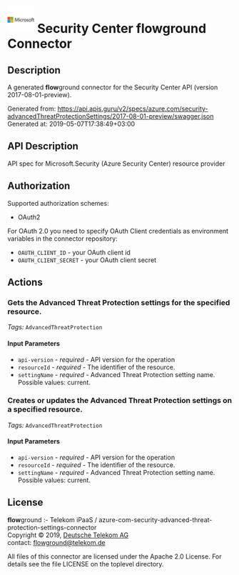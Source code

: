 # ![LOGO](logo.png) Security Center **flow**ground Connector

## Description

A generated **flow**ground connector for the Security Center API (version 2017-08-01-preview).

Generated from: https://api.apis.guru/v2/specs/azure.com/security-advancedThreatProtectionSettings/2017-08-01-preview/swagger.json<br/>
Generated at: 2019-05-07T17:38:49+03:00

## API Description

API spec for Microsoft.Security (Azure Security Center) resource provider

## Authorization

Supported authorization schemes:
- OAuth2

For OAuth 2.0 you need to specify OAuth Client credentials as environment variables in the connector repository:
* `OAUTH_CLIENT_ID` - your OAuth client id
* `OAUTH_CLIENT_SECRET` - your OAuth client secret

## Actions

### Gets the Advanced Threat Protection settings for the specified resource.

*Tags:* `AdvancedThreatProtection`

#### Input Parameters
* `api-version` - _required_ - API version for the operation
* `resourceId` - _required_ - The identifier of the resource.
* `settingName` - _required_ - Advanced Threat Protection setting name.
    Possible values: current.

### Creates or updates the Advanced Threat Protection settings on a specified resource.

*Tags:* `AdvancedThreatProtection`

#### Input Parameters
* `api-version` - _required_ - API version for the operation
* `resourceId` - _required_ - The identifier of the resource.
* `settingName` - _required_ - Advanced Threat Protection setting name.
    Possible values: current.

## License

**flow**ground :- Telekom iPaaS / azure-com-security-advanced-threat-protection-settings-connector<br/>
Copyright © 2019, [Deutsche Telekom AG](https://www.telekom.de)<br/>
contact: flowground@telekom.de

All files of this connector are licensed under the Apache 2.0 License. For details
see the file LICENSE on the toplevel directory.
